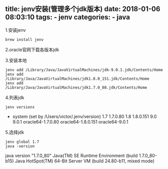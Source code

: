title: jenv安装(管理多个jdk版本)
date: 2018-01-06 08:03:10
tags:
    - jenv
categories:
    - java
---
1.安装jenv
``` shell
brew install jenv
```
2.oracle官网下载各版本jdk

3.安装本地
```
jenv add /Library/Java/JavaVirtualMachines/jdk-9.0.1.jdk/Contents/Home
jenv add /Library/Java/JavaVirtualMachines/jdk1.8.0_151.jdk/Contents/Home
jenv add /Library/Java/JavaVirtualMachines/jdk1.7.0_80.jdk/Contents/Home
```
4.列表jdk
```
jenv versions
```
* system (set by /Users/victor/.jenv/version)
  1.7
  1.7.0.80
  1.8
  1.8.0.151
  9.0
  9.0.1
  oracle64-1.7.0.80
  oracle64-1.8.0.151
  oracle64-9.0.1

5.选择jdk
```
jenv global 1.7
java -version
```
java version "1.7.0_80"
Java(TM) SE Runtime Environment (build 1.7.0_80-b15)
Java HotSpot(TM) 64-Bit Server VM (build 24.80-b11, mixed mode)